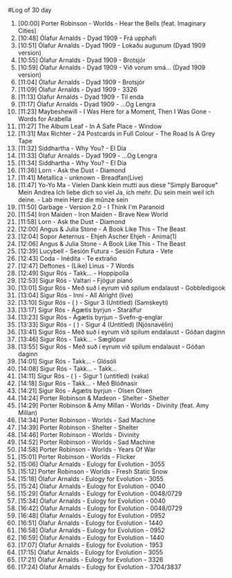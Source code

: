 #Log of 30 day

1. [00:00] Porter Robinson - Worlds - Hear the Bells (feat. Imaginary Cities)
1. [10:48] Ólafur Arnalds - Dyad 1909 - Frá upphafi
1. [10:51] Ólafur Arnalds - Dyad 1909 - Lokaðu augunum (Dyad 1909 version)
1. [10:55] Ólafur Arnalds - Dyad 1909 - Brotsjór
1. [10:59] Ólafur Arnalds - Dyad 1909 - Við vorum smá... (Dyad 1909 version)
1. [11:04] Ólafur Arnalds - Dyad 1909 - Brotsjór
1. [11:09] Ólafur Arnalds - Dyad 1909 - 3326
1. [11:13] Ólafur Arnalds - Dyad 1909 - Til enda
1. [11:17] Ólafur Arnalds - Dyad 1909 - ...Og Lengra
1. [11:23] Maybeshewill - I Was Here for a Moment, Then I Was Gone - Words for Arabella
1. [11:27] The Album Leaf - In A Safe Place - Window
1. [11:31] Max Richter - 24 Postcards in Full Colour - The Road Is A Grey Tape
1. [11:32] Siddhartha - Why You? - El Día
1. [11:33] Ólafur Arnalds - Dyad 1909 - ...Og Lengra
1. [11:34] Siddhartha - Why You? - El Día
1. [11:36] Lorn - Ask the Dust - Diamond
1. [11:41] Metallica - unknown - Breadfan(Live)
1. [11:47] Yo-Yo Ma - Vielen Dank klein mutti aus diese "Simply Baroque" Mein Andrea Ich liebe dich so viel Ja, ich mehr. Du sein mein weil ich deine. - Lab mein Herz die mûnze sein
1. [11:50] Garbage - Version 2.0 - I Think I'm Paranoid
1. [11:54] Iron Maiden - Iron Maiden - Brave New World
1. [11:58] Lorn - Ask the Dust - Diamond
1. [12:00] Angus & Julia Stone - A Book Like This - The Beast
1. [12:04] Sopor Aeternus - Ehjeh Ascher Ehjeh - Anima(1)
1. [12:06] Angus & Julia Stone - A Book Like This - The Beast
1. [12:39] Lucybell - Sesión Futura - Sesión Futura - Vete
1. [12:43] Coda - Inédita - Te extraño
1. [12:47] Deftones - (Like) Linus - 7 Words
1. [12:49] Sigur Rós - Takk... - Hoppípolla
1. [12:53] Sigur Rós - Valtari - Fjögur píanó
1. [13:01] Sigur Rós - Með suð í eyrum við spilum endalaust - Gobbledigook
1. [13:04] Sigur Rós - Inní - All Alright (live)
1. [13:10] Sigur Rós - ( ) - Sigur 3  (Untitled) (Samskeyti)
1. [13:17] Sigur Rós - Ágætis byrjun - Starálfur
1. [13:23] Sigur Rós - Ágætis byrjun - Svefn-g-englar
1. [13:33] Sigur Rós - ( ) - Sigur 4 (Untitled) (Njósnavélin)
1. [13:41] Sigur Rós - Með suð í eyrum við spilum endalaust - Góðan daginn
1. [13:46] Sigur Rós - Takk... - Sæglópur
1. [13:55] Sigur Rós - Með suð í eyrum við spilum endalaust - Góðan daginn
1. [14:01] Sigur Rós - Takk... - Glósóli
1. [14:08] Sigur Rós - Takk... - Takk...
1. [14:11] Sigur Rós - ( ) - Sigur 1 (untitled) (vaka)
1. [14:18] Sigur Rós - Takk... - Með Blóðnasir
1. [14:21] Sigur Rós - Ágætis byrjun - Olsen Olsen
1. [14:24] Porter Robinson & Madeon - Shelter - Shelter
1. [14:29] Porter Robinson & Amy Millan - Worlds - Divinity (feat. Amy Millan)
1. [14:34] Porter Robinson - Worlds - Sad Machine
1. [14:39] Porter Robinson - Shelter - Shelter
1. [14:46] Porter Robinson - Worlds - Divinity
1. [14:52] Porter Robinson - Worlds - Sad Machine
1. [14:58] Porter Robinson - Worlds - Years Of War
1. [15:01] Porter Robinson - Worlds - Flicker
1. [15:06] Ólafur Arnalds - Eulogy for Evolution - 3055
1. [15:12] Porter Robinson - Worlds - Fresh Static Snow
1. [15:18] Ólafur Arnalds - Eulogy for Evolution - 3055
1. [15:24] Ólafur Arnalds - Eulogy for Evolution - 0040
1. [15:29] Ólafur Arnalds - Eulogy for Evolution - 0048/0729
1. [15:34] Ólafur Arnalds - Eulogy for Evolution - 0040
1. [16:42] Ólafur Arnalds - Eulogy for Evolution - 0048/0729
1. [16:48] Ólafur Arnalds - Eulogy for Evolution - 0952
1. [16:51] Ólafur Arnalds - Eulogy for Evolution - 1440
1. [16:58] Ólafur Arnalds - Eulogy for Evolution - 0952
1. [16:59] Ólafur Arnalds - Eulogy for Evolution - 1440
1. [17:07] Ólafur Arnalds - Eulogy for Evolution - 1953
1. [17:15] Ólafur Arnalds - Eulogy for Evolution - 3055
1. [17:21] Ólafur Arnalds - Eulogy for Evolution - 3326
1. [17:24] Ólafur Arnalds - Eulogy for Evolution - 3704/3837
